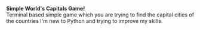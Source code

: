 <b>Simple World's Capitals Game!</b><br>
Terminal based simple game which you are trying to find the capital cities of the countries
I'm new to Python and trying to improve my skills.
